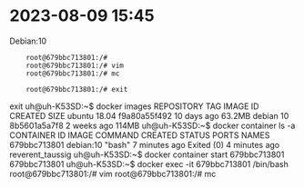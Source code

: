 2023-08-09  15:45
=================
Debian:10

        root@679bbc713801:/# 
        root@679bbc713801:/# vim
        root@679bbc713801:/# mc

        root@679bbc713801:/# exit
exit
    uh@uh-K53SD:~$ docker images
REPOSITORY   TAG       IMAGE ID       CREATED       SIZE
ubuntu       18.04     f9a80a55f492   10 days ago   63.2MB
debian       10        8b5601a5a7f8   2 weeks ago   114MB
    uh@uh-K53SD:~$ docker container ls -a
CONTAINER ID   IMAGE       COMMAND   CREATED         STATUS                     PORTS     NAMES
679bbc713801   debian:10   "bash"    7 minutes ago   Exited (0) 4 minutes ago             reverent_taussig
    uh@uh-K53SD:~$ docker container start 679bbc713801
679bbc713801
    uh@uh-K53SD:~$ docker exec -it 679bbc713801 /bin/bash
        root@679bbc713801:/# vim
        root@679bbc713801:/# mc
        